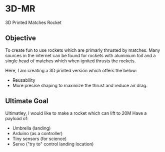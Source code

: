 # 3D-MR
3D Printed Matches Rocket


## Objective
To create fun to use rockets which are primarly thrusted by matches.
Many sources in the internet can be found for rockets with aluminium foil and a single head of matches which when ignited thrusts the rockets.

Here, I am creating a 3D printed version which offers the below:
* Reusability
* More precise shaping to maximize the thrust and reduce air drag.


## Ultimate Goal
Ultimatley, I would like to make a rocket which can lift to 20M
Have a payload of: 
* Umbrella (landing)
* Arduino (as a controller)
* Tiny sensors (for science)
* Servo ("try to" control landing location)
